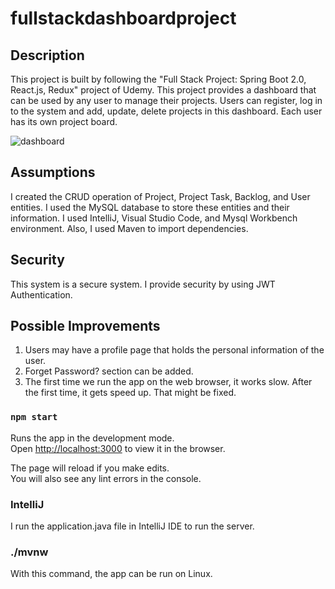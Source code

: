 # fullstackdashboardproject


## Description

This project is built by following the "Full Stack Project: Spring Boot 2.0, React.js, Redux" project of Udemy. This project provides a dashboard that can be used by any user to manage their projects. Users can register, log in to the system and add, update, delete projects in this dashboard. Each user has its own project board.

![dashboard](https://user-images.githubusercontent.com/38913989/91739755-0a279780-ebbb-11ea-8e92-c86b509a6338.PNG)

## Assumptions

I created the CRUD operation of Project, Project Task, Backlog, and User entities. 
I used the MySQL database to store these entities and their information.
I used IntelliJ, Visual Studio Code, and Mysql Workbench environment. Also, I used Maven to import dependencies.

## Security

This system is a secure system. I provide security by using JWT Authentication. 

## Possible Improvements

1) Users may have a profile page that holds the personal information of the user.
2) Forget Password? section can be added.
3) The first time we run the app on the web browser, it works slow. After the first time, it gets speed up. That might be fixed.

### `npm start`

Runs the app in the development mode.<br />
Open [http://localhost:3000](http://localhost:3000) to view it in the browser.

The page will reload if you make edits.<br />
You will also see any lint errors in the console.

### IntelliJ

I run the application.java file in IntelliJ IDE to run the server.

### ./mvnw

With this command, the app can be run on Linux.
